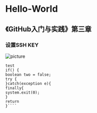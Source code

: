 # Hello-World
## 《GitHub入门与实践》第三章
### 设置SSH KEY
![picture]()
````
test
if() {
boolean two = false;
try {
}catch(exception e){
finally{
system.exit(0);
}
return
}````
